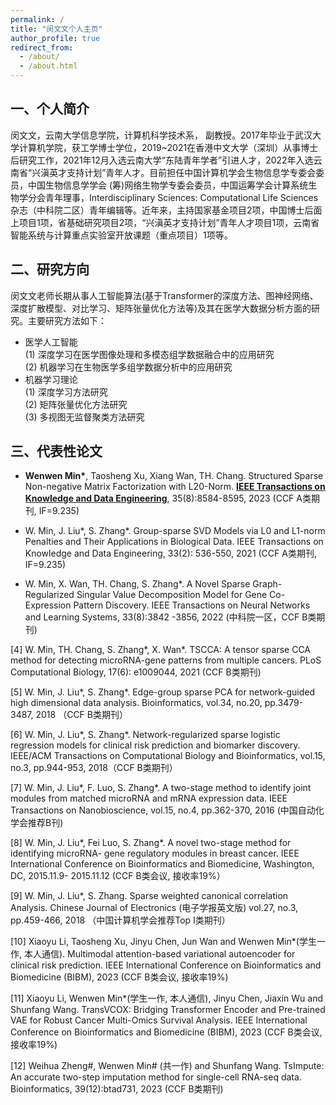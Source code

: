 ```yaml
---
permalink: /
title: "闵文文个人主页"
author_profile: true
redirect_from: 
  - /about/
  - /about.html
---
```


<!--
以下内容是被注释。
1）改变字体的方式
<font face="楷体">
个人简介
</font>
2）
<font face="楷体" color="blue" size=5>这是蓝色5号楷体</font>
-->

## 一、个人简介
闵文文，云南大学信息学院，计算机科学技术系， 副教授。2017年毕业于武汉大学计算机学院，获工学博士学位，2019~2021在香港中文大学（深圳）从事博士后研究工作，2021年12月入选云南大学“东陆青年学者”引进人才，2022年入选云南省“兴滇英才支持计划”青年人才。目前担任中国计算机学会生物信息学专委会委员，中国生物信息学学会 (筹)网络生物学专委会委员，中国运筹学会计算系统生物学分会青年理事，Interdisciplinary Sciences: Computational Life Sciences杂志（中科院二区）青年编辑等。近年来，主持国家基金项目2项，中国博士后面上项目1项，省基础研究项目2项，“兴滇英才支持计划”青年人才项目1项，云南省智能系统与计算重点实验室开放课题（重点项目）1项等。

<!--近五年主要从事生物信息计算研究，主要课题为“面向癌症组学数据融合的智能方法研究”，提出了多种结构稀疏矩阵和深度学习智能算法，应用于整合分析多种癌症的多尺度组学数据，挖掘癌症异常生物分子功能模块，对于发现癌症靶标具有重要意义。围绕课题的关键科学问题，已取得良好的科研成果，发表20多篇学术论文，其中第一作者或通讯作者发表CCF A类期刊2篇，CCF B类期刊/会议8篇，包括IEEE TKDE (2021, 2023)，IEEE TNNLS 2022，Bioinformatics (2018, 2023)，PLoS Computational Biology 2021，IEEE TCBB 2018，IEEE TNB 2016等重要期刊，主持国家基金项目2项，中国博士后面上项目1项，省基础研究项目2项，“兴滇英才支持计划”青年人才项目1项，云南省智能系统与计算重点实验室开放课题（重点项目）1项等。
-->

## 二、研究方向
闵文文老师长期从事人工智能算法(基于Transformer的深度方法、图神经网络、深度扩散模型、对比学习、矩阵张量优化方法等)及其在医学大数据分析方面的研究。主要研究方法如下：
- 医学人工智能<br>
(1) 深度学习在医学图像处理和多模态组学数据融合中的应用研究<br>
(2) 机器学习在生物医学多组学数据分析中的应用研究<br>
- 机器学习理论<br> 
(1) 深度学习方法研究<br>
(2) 矩阵张量优化方法研究<br>
(3) 多视图无监督聚类方法研究<br> 

## 三、代表性论文
<!-- 一个论文的基本格式 -->
- __Wenwen Min*__, Taosheng Xu, Xiang Wan, TH. Chang.
  Structured Sparse Non-negative Matrix Factorization with L20-Norm.
  __<u>IEEE Transactions on Knowledge and Data Engineering</u>__, 
  35(8):8584-8595, 2023 (CCF A类期刊, IF=9.235)<br>
  
- W. Min, J. Liu*, S. Zhang*. Group-sparse SVD Models via L0 and L1-norm Penalties and Their Applications in Biological Data. IEEE Transactions on Knowledge and Data Engineering, 33(2): 536-550, 2021 (CCF A类期刊, IF=9.235)<br>

- W. Min, X. Wan, TH. Chang, S. Zhang*. A Novel Sparse Graph-Regularized Singular Value Decomposition Model for Gene Co-Expression Pattern Discovery. IEEE Transactions on Neural Networks and Learning Systems, 33(8):3842 -3856, 2022 (中科院一区，CCF B类期刊)<br>

[4] W. Min, TH. Chang, S. Zhang*, X. Wan*. TSCCA: A tensor sparse CCA method for detecting microRNA-gene patterns from multiple cancers. PLoS Computational Biology, 17(6): e1009044, 2021 (CCF B类期刊)

[5] W. Min, J. Liu*, S. Zhang*. Edge-group sparse PCA for network-guided high dimensional data analysis. Bioinformatics, vol.34, no.20, pp.3479-3487, 2018 （CCF B类期刊）

[6] W. Min, J. Liu*, S. Zhang*. Network-regularized sparse logistic regression models for clinical risk prediction and biomarker discovery. IEEE/ACM Transactions on Computational Biology and Bioinformatics, vol.15, no.3, pp.944-953, 2018（CCF B类期刊）

[7] W. Min, J. Liu*, F. Luo, S. Zhang*. A two-stage method to identify joint modules from matched microRNA and mRNA expression data. IEEE Transactions on Nanobioscience, vol.15, no.4, pp.362-370, 2016 (中国自动化学会推荐B刊)

[8] W. Min, J. Liu*, Fei Luo, S. Zhang*. A novel two-stage method for identifying microRNA- gene regulatory modules in breast cancer. IEEE International Conference on Bioinformatics and Biomedicine, Washington, DC, 2015.11.9- 2015.11.12 (CCF B类会议, 接收率19%）

[9] W. Min, J. Liu*, S. Zhang. Sparse weighted canonical correlation Analysis. Chinese Journal of Electronics (电子学报英文版) vol.27, no.3, pp.459-466, 2018 （中国计算机学会推荐Top I类期刊）

[10] Xiaoyu Li, Taosheng Xu, Jinyu Chen, Jun Wan and Wenwen Min*(学生一作, 本人通信). Multimodal attention-based variational autoencoder for clinical risk prediction. IEEE International Conference on Bioinformatics and Biomedicine (BIBM), 2023 (CCF B类会议, 接收率19%)

[11] Xiaoyu Li, Wenwen Min*(学生一作, 本人通信), Jinyu Chen, Jiaxin Wu and Shunfang Wang. TransVCOX: Bridging Transformer Encoder and Pre-trained VAE for Robust Cancer Multi-Omics Survival Analysis. IEEE International Conference on Bioinformatics and Biomedicine (BIBM), 2023 (CCF B类会议, 接收率19%)

[12] Weihua Zheng#, Wenwen Min# (共一作) and Shunfang Wang. TsImpute: An accurate two-step imputation method for single-cell RNA-seq data. Bioinformatics, 39(12):btad731, 2023 (CCF B类期刊)
